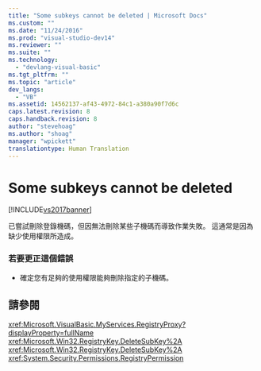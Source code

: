 ```yaml
---
title: "Some subkeys cannot be deleted | Microsoft Docs"
ms.custom: ""
ms.date: "11/24/2016"
ms.prod: "visual-studio-dev14"
ms.reviewer: ""
ms.suite: ""
ms.technology: 
  - "devlang-visual-basic"
ms.tgt_pltfrm: ""
ms.topic: "article"
dev_langs: 
  - "VB"
ms.assetid: 14562137-af43-4972-84c1-a380a90f7d6c
caps.latest.revision: 8
caps.handback.revision: 8
author: "stevehoag"
ms.author: "shoag"
manager: "wpickett"
translationtype: Human Translation
---
```

# Some subkeys cannot be deleted
[!INCLUDE[vs2017banner](../../../csharp/includes/vs2017banner.md)]

已嘗試刪除登錄機碼，但因無法刪除某些子機碼而導致作業失敗。  這通常是因為缺少使用權限所造成。  
  
### 若要更正這個錯誤  
  
-   確定您有足夠的使用權限能夠刪除指定的子機碼。  
  
## 請參閱  
 <xref:Microsoft.VisualBasic.MyServices.RegistryProxy?displayProperty=fullName>   
 <xref:Microsoft.Win32.RegistryKey.DeleteSubKey%2A>   
 <xref:Microsoft.Win32.RegistryKey.DeleteSubKey%2A>   
 <xref:System.Security.Permissions.RegistryPermission>